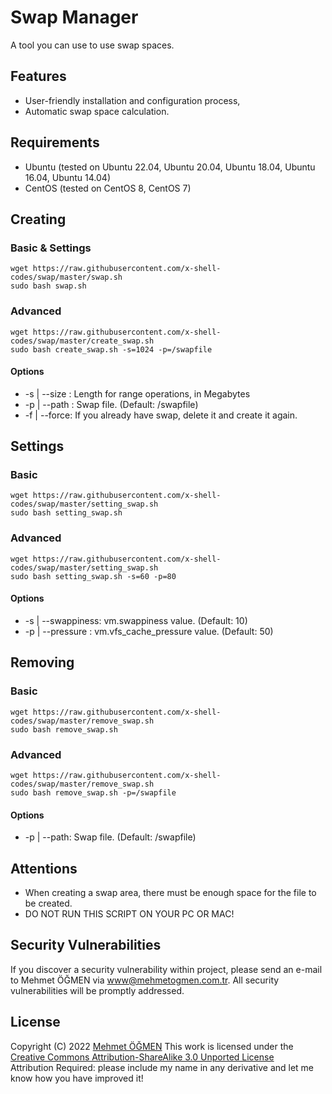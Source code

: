 # Swap Manager
A tool you can use to use swap spaces.

## Features
* User-friendly installation and configuration process,
* Automatic swap space calculation.

## Requirements
* Ubuntu (tested on Ubuntu 22.04, Ubuntu 20.04, Ubuntu 18.04, Ubuntu 16.04, Ubuntu 14.04)
* CentOS (tested on CentOS 8, CentOS 7)

## Creating
### Basic & Settings
```
wget https://raw.githubusercontent.com/x-shell-codes/swap/master/swap.sh
sudo bash swap.sh
```

### Advanced
```
wget https://raw.githubusercontent.com/x-shell-codes/swap/master/create_swap.sh
sudo bash create_swap.sh -s=1024 -p=/swapfile
```

#### Options
- -s | --size :  Length for range operations, in Megabytes
- -p | --path :  Swap file. (Default: /swapfile)
- -f | --force: If you already have swap, delete it and create it again.


## Settings
### Basic
```
wget https://raw.githubusercontent.com/x-shell-codes/swap/master/setting_swap.sh
sudo bash setting_swap.sh
```

### Advanced
```
wget https://raw.githubusercontent.com/x-shell-codes/swap/master/setting_swap.sh
sudo bash setting_swap.sh -s=60 -p=80
```

#### Options
- -s | --swappiness: vm.swappiness value. (Default: 10)
- -p | --pressure  :   vm.vfs_cache_pressure value. (Default: 50)


## Removing
### Basic
```
wget https://raw.githubusercontent.com/x-shell-codes/swap/master/remove_swap.sh
sudo bash remove_swap.sh
```

### Advanced
```
wget https://raw.githubusercontent.com/x-shell-codes/swap/master/remove_swap.sh
sudo bash remove_swap.sh -p=/swapfile
```

#### Options
- -p | --path: Swap file. (Default: /swapfile)


## Attentions
* When creating a swap area, there must be enough space for the file to be created.
* DO NOT RUN THIS SCRIPT ON YOUR PC OR MAC!

## Security Vulnerabilities

If you discover a security vulnerability within project, please send an e-mail to Mehmet ÖĞMEN via [www@mehmetogmen.com.tr](mailto:www@mehmetogmen.com.tr). All security vulnerabilities will be promptly addressed.

## License
Copyright (C) 2022 [Mehmet ÖĞMEN](https://github.com/X-Adam)
This work is licensed under the [Creative Commons Attribution-ShareAlike 3.0 Unported License](http://creativecommons.org/licenses/by-sa/3.0/)  
Attribution Required: please include my name in any derivative and let me know how you have improved it!

